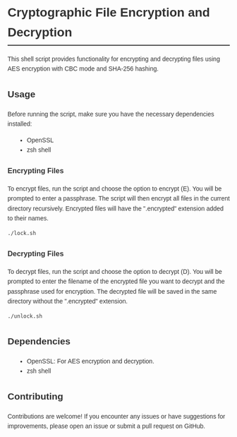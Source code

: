 <!DOCTYPE html>
<html lang="en">
<head>
    <meta charset="UTF-8">
    <meta name="viewport" content="width=device-width, initial-scale=1.0">
    <title>Cryptographic File Encryption and Decryption with SHELL</title>
    <style>
        body {
            font-family: Arial, sans-serif;
            line-height: 1.6;
            color: #333;
            margin: 20px;
        }
        h1 {
            color: #333;
            border-bottom: 2px solid #333;
            padding-bottom: 5px;
        }
        p {
            margin-bottom: 10px;
        }
        ul {
            margin-bottom: 10px;
        }
        li {
            margin-left: 20px;
        }
    </style>
</head>
<body>

<h1>Cryptographic File Encryption and Decryption</h1>
<p>This shell script provides functionality for encrypting and decrypting files using AES encryption with CBC mode and SHA-256 hashing.</p>

<h2>Usage</h2>
<p>Before running the script, make sure you have the necessary dependencies installed:</p>
<ul>
    <li>OpenSSL</li>
    <li>zsh shell</li>
</ul>

<h3>Encrypting Files</h3>
<p>To encrypt files, run the script and choose the option to encrypt (E). You will be prompted to enter a passphrase. The script will then encrypt all files in the current directory recursively. Encrypted files will have the ".encrypted" extension added to their names.</p>
<pre><code>./lock.sh</code></pre>

<h3>Decrypting Files</h3>
<p>To decrypt files, run the script and choose the option to decrypt (D). You will be prompted to enter the filename of the encrypted file you want to decrypt and the passphrase used for encryption. The decrypted file will be saved in the same directory without the ".encrypted" extension.</p>
<pre><code>./unlock.sh</code></pre>

<h2>Dependencies</h2>
<ul>
    <li>OpenSSL: For AES encryption and decryption.</li>
    <li>zsh shell</li>
</ul>

<h2>Contributing</h2>
<p>Contributions are welcome! If you encounter any issues or have suggestions for improvements, please open an issue or submit a pull request on GitHub.</p>

</body>
</html>
